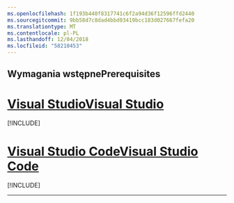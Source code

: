 ```yaml
---
ms.openlocfilehash: 1f193b440f8317741c6f2a94d36f12596ffd2440
ms.sourcegitcommit: 9bb58d7c8dad4bbd03419bcc183d027667fefa20
ms.translationtype: MT
ms.contentlocale: pl-PL
ms.lasthandoff: 12/04/2018
ms.locfileid: "58210453"
---
```

## <a name="prerequisites"></a><span data-ttu-id="afdf3-101">Wymagania wstępne</span><span class="sxs-lookup"><span data-stu-id="afdf3-101">Prerequisites</span></span>

# <a name="visual-studiotabvisual-studio"></a>[<span data-ttu-id="afdf3-102">Visual Studio</span><span class="sxs-lookup"><span data-stu-id="afdf3-102">Visual Studio</span></span>](#tab/visual-studio)

[!INCLUDE[](~/includes/net-core-prereqs-vs-2.2.md)]

# <a name="visual-studio-codetabvisual-studio-code"></a>[<span data-ttu-id="afdf3-103">Visual Studio Code</span><span class="sxs-lookup"><span data-stu-id="afdf3-103">Visual Studio Code</span></span>](#tab/visual-studio-code)

[!INCLUDE[](~/includes/net-core-prereqs-vsc-2.2.md)]

---